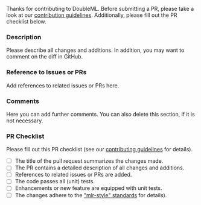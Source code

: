 Thanks for contributing to DoubleML.
Before submitting a PR, please take a look at our [contribution guidelines](https://github.com/DoubleML/doubleml-for-r/blob/master/CONTRIBUTING.md).
Additionally, please fill out the PR checklist below.

### Description
Please describe all changes and additions.
In addition, you may want to comment on the diff in GitHub.

### Reference to Issues or PRs
Add references to related issues or PRs here.

### Comments
Here you can add further comments.
You can also delete this section, if it is not necessary.

### PR Checklist
Please fill out this PR checklist (see our [contributing guidelines](https://github.com/DoubleML/doubleml-for-r/blob/master/CONTRIBUTING.md#checklist-for-pull-requests-pr) for details).

- [ ] The title of the pull request summarizes the changes made.
- [ ] The PR contains a detailed description of all changes and additions.
- [ ] References to related issues or PRs are added.
- [ ] The code passes all (unit) tests.
- [ ] Enhancements or new feature are equipped with unit tests.
- [ ] The changes adhere to the ["mlr-style" standards](https://github.com/DoubleML/doubleml-for-r/blob/master/CONTRIBUTING.md#checklist-for-pull-requests-pr) for details).
